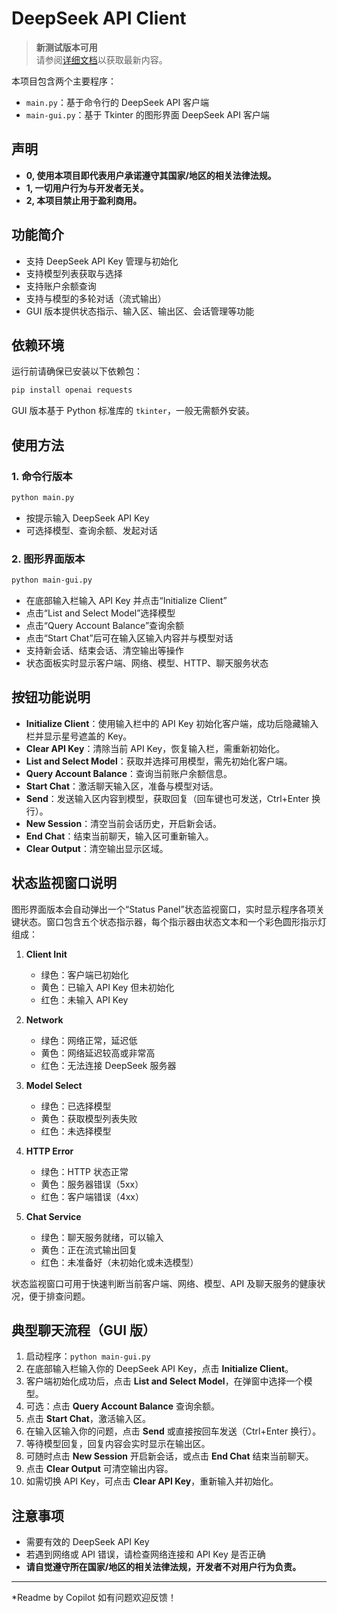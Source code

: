 # DeepSeek API Client

> **新测试版本可用**  
> 请参阅[详细文档](./rev/readme.md)以获取最新内容。

本项目包含两个主要程序：

- `main.py`：基于命令行的 DeepSeek API 客户端
- `main-gui.py`：基于 Tkinter 的图形界面 DeepSeek API 客户端

## 声明

- **0, 使用本项目即代表用户承诺遵守其国家/地区的相关法律法规。**
- **1, 一切用户行为与开发者无关。**
- **2, 本项目禁止用于盈利商用。**

## 功能简介

- 支持 DeepSeek API Key 管理与初始化
- 支持模型列表获取与选择
- 支持账户余额查询
- 支持与模型的多轮对话（流式输出）
- GUI 版本提供状态指示、输入区、输出区、会话管理等功能

## 依赖环境

运行前请确保已安装以下依赖包：

```sh
pip install openai requests
```

GUI 版本基于 Python 标准库的 `tkinter`，一般无需额外安装。

## 使用方法

### 1. 命令行版本

```sh
python main.py
```

- 按提示输入 DeepSeek API Key
- 可选择模型、查询余额、发起对话

### 2. 图形界面版本

```sh
python main-gui.py
```

- 在底部输入栏输入 API Key 并点击“Initialize Client”
- 点击“List and Select Model”选择模型
- 点击“Query Account Balance”查询余额
- 点击“Start Chat”后可在输入区输入内容并与模型对话
- 支持新会话、结束会话、清空输出等操作
- 状态面板实时显示客户端、网络、模型、HTTP、聊天服务状态

## 按钮功能说明

- **Initialize Client**：使用输入栏中的 API Key 初始化客户端，成功后隐藏输入栏并显示星号遮盖的 Key。
- **Clear API Key**：清除当前 API Key，恢复输入栏，需重新初始化。
- **List and Select Model**：获取并选择可用模型，需先初始化客户端。
- **Query Account Balance**：查询当前账户余额信息。
- **Start Chat**：激活聊天输入区，准备与模型对话。
- **Send**：发送输入区内容到模型，获取回复（回车键也可发送，Ctrl+Enter 换行）。
- **New Session**：清空当前会话历史，开启新会话。
- **End Chat**：结束当前聊天，输入区可重新输入。
- **Clear Output**：清空输出显示区域。

## 状态监视窗口说明

图形界面版本会自动弹出一个“Status Panel”状态监视窗口，实时显示程序各项关键状态。窗口包含五个状态指示器，每个指示器由状态文本和一个彩色圆形指示灯组成：

1. **Client Init**  
   - 绿色：客户端已初始化
   - 黄色：已输入 API Key 但未初始化
   - 红色：未输入 API Key

2. **Network**  
   - 绿色：网络正常，延迟低
   - 黄色：网络延迟较高或非常高
   - 红色：无法连接 DeepSeek 服务器

3. **Model Select**  
   - 绿色：已选择模型
   - 黄色：获取模型列表失败
   - 红色：未选择模型

4. **HTTP Error**  
   - 绿色：HTTP 状态正常
   - 黄色：服务器错误（5xx）
   - 红色：客户端错误（4xx）

5. **Chat Service**  
   - 绿色：聊天服务就绪，可以输入
   - 黄色：正在流式输出回复
   - 红色：未准备好（未初始化或未选模型）

状态监视窗口可用于快速判断当前客户端、网络、模型、API 及聊天服务的健康状况，便于排查问题。

## 典型聊天流程（GUI 版）

1. 启动程序：`python main-gui.py`
2. 在底部输入栏输入你的 DeepSeek API Key，点击 **Initialize Client**。
3. 客户端初始化成功后，点击 **List and Select Model**，在弹窗中选择一个模型。
4. 可选：点击 **Query Account Balance** 查询余额。
5. 点击 **Start Chat**，激活输入区。
6. 在输入区输入你的问题，点击 **Send** 或直接按回车发送（Ctrl+Enter 换行）。
7. 等待模型回复，回复内容会实时显示在输出区。
8. 可随时点击 **New Session** 开启新会话，或点击 **End Chat** 结束当前聊天。
9. 点击 **Clear Output** 可清空输出内容。
10. 如需切换 API Key，可点击 **Clear API Key**，重新输入并初始化。

## 注意事项

- 需要有效的 DeepSeek API Key
- 若遇到网络或 API 错误，请检查网络连接和 API Key 是否正确
- **请自觉遵守所在国家/地区的相关法律法规，开发者不对用户行为负责。**

---

*Readme by Copilot
如有问题欢迎反馈！
